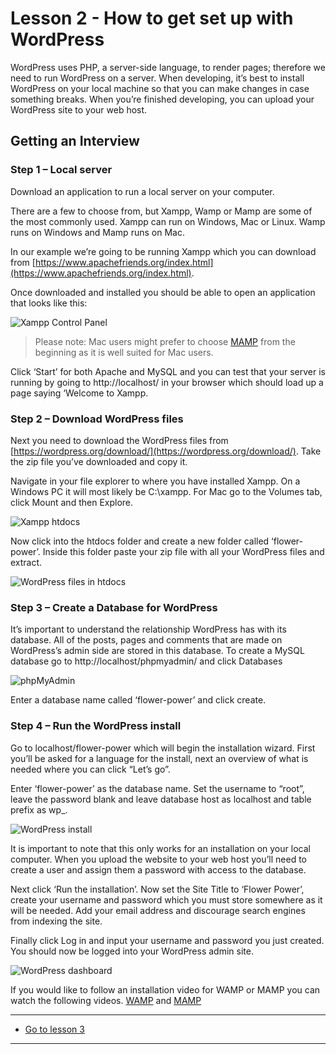 # Lesson 2 - How to get set up with WordPress

WordPress uses PHP, a server-side language, to render pages; therefore we need to run WordPress on a server. When developing, it’s best to install WordPress on your local machine so that you can make changes in case something breaks. When you’re finished developing, you can upload your WordPress site to your web host.

## Getting an Interview

### Step 1 – Local server

Download an application to run a local server on your computer.

There are a few to choose from, but Xampp, Wamp or Mamp are some of the most commonly used. Xampp can run on Windows, Mac or Linux. Wamp runs on Windows and Mamp runs on Mac.

In our example we’re going to be running Xampp which you can download from [https://www.apachefriends.org/index.html](https://www.apachefriends.org/index.html).

Once downloaded and installed you should be able to open an application that looks like this:

<img src="/images/cms_lesson1-2_1.jpg" alt="Xampp Control Panel" style="max-width:600px">

> Please note:
Mac users might prefer to choose [MAMP](https://www.mamp.info/en/windows/) from the beginning as it is well suited for Mac users.

Click ‘Start’ for both Apache and MySQL and you can test that your server is running by going to http://localhost/ in your browser which should load up a page saying ‘Welcome to Xampp.

### Step 2 – Download WordPress files

Next you need to download the WordPress files from [https://wordpress.org/download/](https://wordpress.org/download/). Take the zip file you’ve downloaded and copy it.

Navigate in your file explorer to where you have installed Xampp. On a Windows PC it will most likely be C:\xampp. For Mac go to the Volumes tab, click Mount and then Explore.

<img src="/images/cms_lesson1-2_2.jpg" alt="Xampp htdocs" style="max-width:600px">

Now click into the htdocs folder and create a new folder called ‘flower-power’. Inside this folder paste your zip file with all your WordPress files and extract.

<img src="/images/cms_lesson1-2_3.jpg" alt="WordPress files in htdocs" style="max-width:600px">

### Step 3 – Create a Database for WordPress

It’s important to understand the relationship WordPress has with its database. All of the posts, pages and comments that are made on WordPress’s admin side are stored in this database. To create a MySQL database go to http://localhost/phpmyadmin/ and click Databases

<img src="/images/cms_lesson1-2_4.jpg" alt="phpMyAdmin" style="max-width:600px">

Enter a database name called ‘flower-power’ and click create.

### Step 4 – Run the WordPress install

Go to localhost/flower-power which will begin the installation wizard. First you’ll be asked for a language for the install, next an overview of what is needed where you can click “Let’s go”.

Enter ‘flower-power’ as the database name. Set the username to “root”, leave the password blank and leave database host as localhost and table prefix as wp\_.

<img src="/images/cms_lesson1-2_5.jpg" alt="WordPress install" style="max-width:600px">

It is important to note that this only works for an installation on your local computer. When you upload the website to your web host you’ll need to create a user and assign them a password with access to the database.

Next click ‘Run the installation’. Now set the Site Title to ‘Flower Power’, create your username and password which you must store somewhere as it will be needed. Add your email address and discourage search engines from indexing the site.

Finally click Log in and input your username and password you just created. You should now be logged into your WordPress admin site.

<img src="/images/cms_lesson1-2_6.jpg" alt="WordPress dashboard" style="max-width:600px">

If you would like to follow an installation video for WAMP or MAMP you can watch the following videos. [WAMP](https://www.linkedin.com/learning/installing-and-running-wordpress-wamp-2/welcome?u=43268076) and [MAMP](https://www.linkedin.com/learning/installing-and-running-wordpress-mamp-2)

---

-   [Go to lesson 3](3)

---

